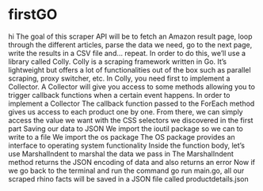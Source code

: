 # firstGO
hi 
The goal  of this scraper API will be to fetch an Amazon result page, loop through the different articles, parse the data we need, go to the next page, write the results in a CSV file and… repeat.
In order to do this, we’ll use a library called Colly. Colly is a scraping framework written in Go. It’s lightweight but offers a lot of functionalities out of the box such as parallel scraping, proxy switcher, etc.
In Colly, you need first to implement a Collector. A Collector will give you access to some methods allowing you to trigger callback functions when a certain event happens. In order to implement a Collector
The callback function passed to the ForEach method gives us access to each product one by one. From there, we can simply access the value we want with the CSS selectors we discovered in the first part
Saving our data to JSON
We import the ioutil package so we can to write to a file
We import the os package
The OS package provides an interface to operating system functionality
Inside the function body, let’s use MarshalIndent to marshal the data we pass in
The MarshalIndent method returns the JSON encoding of data and also returns an error
Now if we go back to the terminal and run the command go run main.go, all our scraped rhino facts will be saved in a JSON file called productdetails.json
